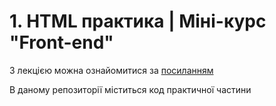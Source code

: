 # 1. HTML практика | Міні-курс "Front-end"

З лекцією можна ознайомитися за [посиланням](https://telegra.ph/1-HTML-praktika--M%D1%96n%D1%96-kurs-Front-end-09-13)

В даному репозиторії міститься код практичної частини